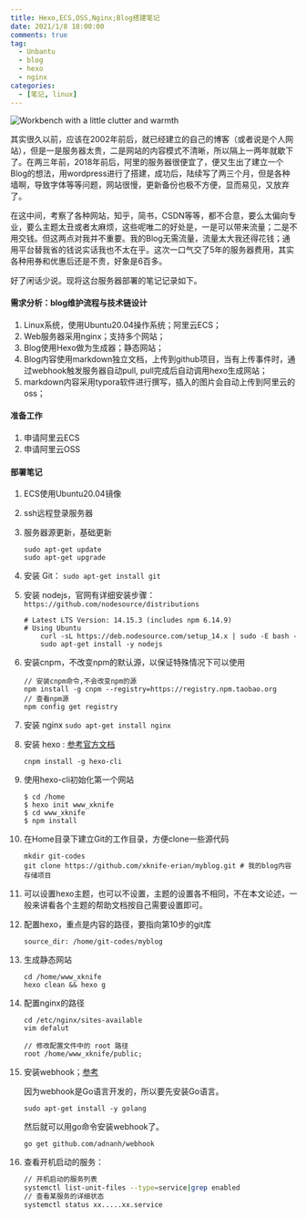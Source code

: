 ```yaml
---
title: Hexo,ECS,OSS,Nginx;Blog搭建笔记
date: 2021/1/8 18:00:00
comments: true
tag: 
  - Unbantu
  - blog
  - hexo
  - nginx
categories:
  - [笔记, linux]
---
```


![Workbench with a little clutter and warmth](http://oss.xknife.net/Workbench_with_a_little_clutter_and_warmth.jpg)

其实很久以前，应该在2002年前后，就已经建立的自己的博客（或者说是个人网站），但是一是服务器太贵，二是网站的内容模式不清晰，所以隔上一两年就歇下了。在两三年前，2018年前后，阿里的服务器很便宜了，便又生出了建立一个Blog的想法，用wordpress进行了搭建，成功后，陆续写了两三个月，但是各种墙啊，导致字体等等问题，网站很慢，更新备份也极不方便，显而易见，又放弃了。

在这中间，考察了各种网站，知乎，简书，CSDN等等，都不合意，要么太偏向专业，要么主题太丑或者太麻烦，这些呢唯二的好处是，一是可以带来流量；二是不用交钱。但这两点对我并不重要。我的Blog无需流量，流量太大我还得花钱；通用平台替我省的钱说实话我也不太在乎。这次一口气交了5年的服务器费用，其实各种用券和优惠后还是不贵，好象是6百多。

好了闲话少说。现将这台服务器部署的笔记记录如下。

#### 需求分析：blog维护流程与技术链设计

1. Linux系统，使用Ubuntu20.04操作系统；阿里云ECS；
2. Web服务器采用nginx；支持多个网站；
3. Blog使用Hexo做为生成器；静态网站；
4. Blog内容使用markdown独立文档，上传到github项目，当有上传事件时，通过webhook触发服务器自动pull, pull完成后自动调用hexo生成网站；
5. markdown内容采用typora软件进行撰写，插入的图片会自动上传到阿里云的oss；

#### 准备工作

1. 申请阿里云ECS
2. 申请阿里云OSS

#### 部署笔记

1. ECS使用Ubuntu20.04镜像

2. ssh远程登录服务器

3. 服务器源更新，基础更新

   ```
   sudo apt-get update
   sudo apt-get upgrade
   ```

4. 安装 Git：  `sudo apt-get install git`

5. 安装 nodejs，官网有详细安装步骤： `https://github.com/nodesource/distributions`

   ```
   # Latest LTS Version: 14.15.3 (includes npm 6.14.9)
   # Using Ubuntu
       curl -sL https://deb.nodesource.com/setup_14.x | sudo -E bash -
       sudo apt-get install -y nodejs
   ```

6. 安装cnpm，不改变npm的默认源，以保证特殊情况下可以使用

   ```
   // 安装cnpm命令,不会改变npm的源
   npm install -g cnpm --registry=https://registry.npm.taobao.org
   // 查看npm源
   npm config get registry
   ```

7. 安装 nginx `sudo apt-get install nginx`

8. 安装 hexo : [参考官方文档](https://hexo.io/zh-cn/docs/)

   ```
   cnpm install -g hexo-cli
   ```

9. 使用hexo-cli初始化第一个网站

   ```
   $ cd /home
   $ hexo init www_xknife
   $ cd www_xknife
   $ npm install
   ```

10. 在Home目录下建立Git的工作目录，方便clone一些源代码

    ```
    mkdir git-codes
    git clone https://github.com/xknife-erian/myblog.git # 我的blog内容存储项目
    ```

11. 可以设置hexo主题，也可以不设置，主题的设置各不相同，不在本文论述，一般来讲看各个主题的帮助文档按自己需要设置即可。

12. 配置hexo，重点是内容的路径，要指向第10步的git库

    ```
    source_dir: /home/git-codes/myblog
    ```

13. 生成静态网站

    ```
    cd /home/www_xknife
    hexo clean && hexo g
    ```

14. 配置nginx的路径

    ```
    cd /etc/nginx/sites-available
    vim defalut
    ```

    ```
    // 修改配置文件中的 root 路径
    root /home/www_xknife/public;
    ```

15. 安装webhook；[参考](https://www.cnblogs.com/pingyeaa/p/12777626.html)

    因为webhook是Go语言开发的，所以要先安装Go语言。

    ```shell
    sudo apt-get install -y golang
    ```

    然后就可以用go命令安装webhook了。

    ```shell
    go get github.com/adnanh/webhook
    ```

16. 查看开机启动的服务：

    ```bash
    // 开机启动的服务列表
    systemctl list-unit-files --type=service|grep enabled
    // 查看某服务的详细状态
    systemctl status xx.....xx.service
    ```

